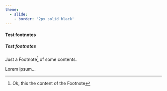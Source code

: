 ```yaml
---
theme:
  - slide:
    - border: '2px solid black'
---
```


#### Test footnotes

##### Test footnotes

Just a Footnote[^1] of some contents.

[^1]: Ok, this the content of the Footnote

Lorem ipsum...
